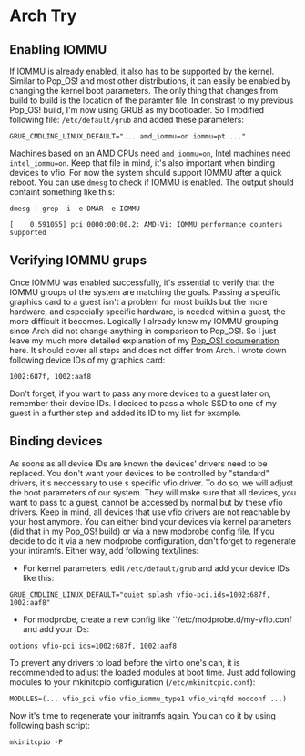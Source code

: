 # Arch Try
## Enabling IOMMU
If IOMMU is already enabled, it also has to be supported by the kernel. Similar to Pop_OS! and most other distributions, it can easily be enabled
by changing the kernel boot parameters. The only thing that changes from build to build is the location of the paramter file. In constrast to my 
previous Pop_OS! build, I'm now using GRUB as my bootloader. So I modified following file: ``/etc/default/grub`` and added these parameters:
```
GRUB_CMDLINE_LINUX_DEFAULT="... amd_iommu=on iommu=pt ..."
```
Machines based on an AMD CPUs need ``amd_iommu=on``, Intel machines need ``intel_iommu=on``. Keep that file in mind, it's also important when
binding devices to vfio. For now the system should support IOMMU after a quick reboot. You can use ``dmesg`` to check if IOMMU is enabled.
The output should containt something like this:
```
dmesg | grep -i -e DMAR -e IOMMU

[    0.591055] pci 0000:00:00.2: AMD-Vi: IOMMU performance counters supported
```

## Verifying IOMMU grups
Once IOMMU was enabled successfully, it's essential to verify that the IOMMU groups of the system are matching the goals. Passing a specific graphics
card to a guest isn't a problem for most builds but the more hardware, and especially specific hardware, is needed within a guest, the more difficult
it becomes. Logically I already knew my IOMMU grouping since Arch did not change anything in comparison to Pop_OS!. So I just leave my much more
detailed explanation of my [Pop_OS! documenation](../pop_os/first_try.md#Binding-the-GPU) here. It should cover all steps and does not differ
from Arch. I wrote down following device IDs of my graphics card:
```
1002:687f, 1002:aaf8
```
Don't forget, if you want to pass any more devices to a guest later on, remember their device IDs. I deciced to pass a whole SSD to one of my guest
in a further step and added its ID to my list for example.

## Binding devices
As soons as all device IDs are known the devices' drivers need to be replaced. You don't want your devices to be controlled by "standard" drivers, it's
neccessary to use s specific vfio driver. To do so, we will adjust the boot parameters of our system. They will make sure that all devices, you want to
pass to a guest, cannot be accessed by normal but by these vfio drivers. Keep in mind, all devices that use vfio drivers are not reachable by your host 
anymore. You can either bind your devices via kernel parameters (did that in my Pop_OS! build) or via a new modprobe config file. If you decide to do
it via a new modprobe configuration, don't forget to regenerate your intiramfs. Either way, add following text/lines:
- For kernel parameters, edit ``/etc/default/grub`` and add your device IDs like this:  
```
GRUB_CMDLINE_LINUX_DEFAULT="quiet splash vfio-pci.ids=1002:687f, 1002:aaf8"
```
- For modprobe, create a new config like ``/etc/modprobe.d/my-vfio.conf and add your IDs:  
```
options vfio-pci ids=1002:687f, 1002:aaf8
```
To prevent any drivers to load before the virtio one's can, it is recommended to adjust the loaded modules at boot time. Just add following modules to your
mkinitcpio configuration (``/etc/mkinitcpio.conf``):
```
MODULES=(... vfio_pci vfio vfio_iommu_type1 vfio_virqfd modconf ...)
```
Now it's time to regenerate your initramfs again. You can do it by using following bash script:
```
mkinitcpio -P
```